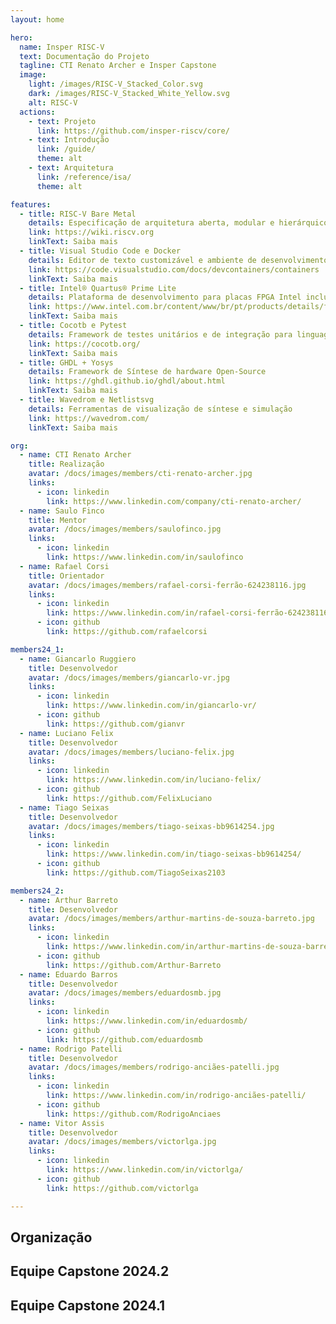 ```yaml
---
layout: home

hero:
  name: Insper RISC-V
  text: Documentação do Projeto
  tagline: CTI Renato Archer e Insper Capstone
  image:
    light: /images/RISC-V_Stacked_Color.svg
    dark: /images/RISC-V_Stacked_White_Yellow.svg
    alt: RISC-V
  actions:
    - text: Projeto
      link: https://github.com/insper-riscv/core/
    - text: Introdução
      link: /guide/
      theme: alt
    - text: Arquitetura
      link: /reference/isa/
      theme: alt

features:
  - title: RISC-V Bare Metal
    details: Especificação de arquitetura aberta, modular e hierárquico habilitado para sistemas operacionais em tempo real.
    link: https://wiki.riscv.org
    linkText: Saiba mais
  - title: Visual Studio Code e Docker
    details: Editor de texto customizável e ambiente de desenvolvimento conteinerizado pré-configurado.
    link: https://code.visualstudio.com/docs/devcontainers/containers
    linkText: Saiba mais
  - title: Intel® Quartus® Prime Lite
    details: Plataforma de desenvolvimento para placas FPGA Intel inclusa programável por servidor JTAG.
    link: https://www.intel.com.br/content/www/br/pt/products/details/fpga/development-tools/quartus-prime.html
    linkText: Saiba mais
  - title: Cocotb e Pytest
    details: Framework de testes unitários e de integração para linguagens HDL
    link: https://cocotb.org/
    linkText: Saiba mais
  - title: GHDL + Yosys
    details: Framework de Síntese de hardware Open-Source
    link: https://ghdl.github.io/ghdl/about.html
    linkText: Saiba mais
  - title: Wavedrom e Netlistsvg
    details: Ferramentas de visualização de síntese e simulação
    link: https://wavedrom.com/
    linkText: Saiba mais

org:
  - name: CTI Renato Archer
    title: Realização
    avatar: /docs/images/members/cti-renato-archer.jpg
    links:
      - icon: linkedin
        link: https://www.linkedin.com/company/cti-renato-archer/
  - name: Saulo Finco
    title: Mentor
    avatar: /docs/images/members/saulofinco.jpg
    links:
      - icon: linkedin
        link: https://www.linkedin.com/in/saulofinco
  - name: Rafael Corsi
    title: Orientador
    avatar: /docs/images/members/rafael-corsi-ferrão-624238116.jpg
    links:
      - icon: linkedin
        link: https://www.linkedin.com/in/rafael-corsi-ferrão-624238116/
      - icon: github
        link: https://github.com/rafaelcorsi

members24_1:
  - name: Giancarlo Ruggiero
    title: Desenvolvedor
    avatar: /docs/images/members/giancarlo-vr.jpg
    links:
      - icon: linkedin
        link: https://www.linkedin.com/in/giancarlo-vr/
      - icon: github
        link: https://github.com/gianvr
  - name: Luciano Felix
    title: Desenvolvedor
    avatar: /docs/images/members/luciano-felix.jpg
    links:
      - icon: linkedin
        link: https://www.linkedin.com/in/luciano-felix/
      - icon: github
        link: https://github.com/FelixLuciano
  - name: Tiago Seixas
    title: Desenvolvedor
    avatar: /docs/images/members/tiago-seixas-bb9614254.jpg
    links:
      - icon: linkedin
        link: https://www.linkedin.com/in/tiago-seixas-bb9614254/
      - icon: github
        link: https://github.com/TiagoSeixas2103

members24_2:
  - name: Arthur Barreto
    title: Desenvolvedor
    avatar: /docs/images/members/arthur-martins-de-souza-barreto.jpg
    links:
      - icon: linkedin
        link: https://www.linkedin.com/in/arthur-martins-de-souza-barreto/
      - icon: github
        link: https://github.com/Arthur-Barreto
  - name: Eduardo Barros
    title: Desenvolvedor
    avatar: /docs/images/members/eduardosmb.jpg
    links:
      - icon: linkedin
        link: https://www.linkedin.com/in/eduardosmb/
      - icon: github
        link: https://github.com/eduardosmb
  - name: Rodrigo Patelli
    title: Desenvolvedor
    avatar: /docs/images/members/rodrigo-anciães-patelli.jpg
    links:
      - icon: linkedin
        link: https://www.linkedin.com/in/rodrigo-anciães-patelli/
      - icon: github
        link: https://github.com/RodrigoAnciaes
  - name: Vitor Assis
    title: Desenvolvedor
    avatar: /docs/images/members/victorlga.jpg
    links:
      - icon: linkedin
        link: https://www.linkedin.com/in/victorlga/
      - icon: github
        link: https://github.com/victorlga

---
```


<script setup>
import { VPTeamMembers } from 'vitepress/theme'
</script>

<!--@include: @/report/2024_1/.resumo.md-->

## Organização

<VPTeamMembers :members="$frontmatter.org" />

## Equipe Capstone 2024.2

[<Badge type="tip" text="Relatório ⧉"/>](https://insper-riscv.github.io/docs/report/2024_2/)

<VPTeamMembers :members="$frontmatter.members24_2" size="small" />

## Equipe Capstone 2024.1

[<Badge type="tip" text="Saiba mais ⧉"/>](https://www.insper.edu.br/noticias/alunos-desenvolvem-processador-para-o-ministerio-da-ciencia-tecnologia-e-inovacao/)
[<Badge type="tip" text="Relatório ⧉"/>](https://insper-riscv.github.io/docs/report/2024_1/)

<VPTeamMembers :members="$frontmatter.members24_1" size="small" />
